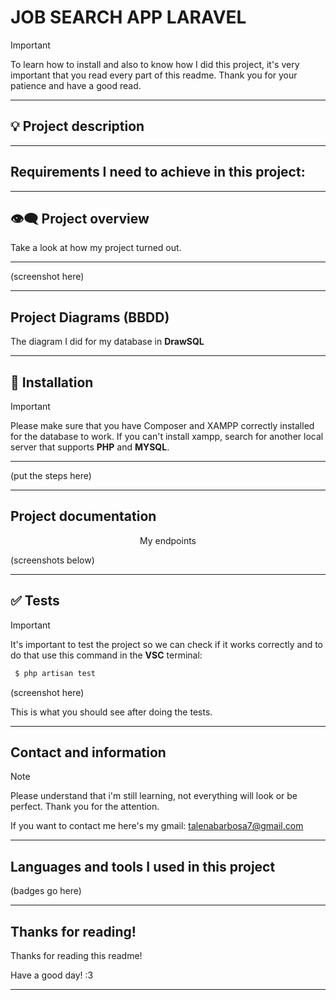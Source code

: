 # JOB SEARCH APP LARAVEL

>[!IMPORTANT]
>To learn how to install and also to know how I did this project, it's very important that you read every part of this readme. Thank you for your patience and have a good read.
***

## :bulb: Project description

***

## Requirements I need to achieve in this project:


***

## :eye_speech_bubble: Project overview

Take a look at how my project turned out.

***
(screenshot here)

***

## Project Diagrams (BBDD)


The diagram I did for my database in **DrawSQL**
***

## :scroll: Installation

> [!IMPORTANT]
>Please make sure that you have Composer and XAMPP correctly installed for the database to work.
> If you can't install xampp, search for another local server that supports **PHP** and **MYSQL**.
***
(put the steps here)
***

## Project documentation

<p align="center">My endpoints</p> 

(screenshots below)

***

## :white_check_mark: Tests

> [!IMPORTANT]
> It's important to test the project so we can check if it works correctly and to do that use this command in the **VSC** terminal:

```php
 $ php artisan test
 ```
(screenshot here)

This is what you should see after doing the tests.
***

## Contact and information

>[!NOTE]
>Please understand that i'm still learning, not everything will look or be perfect. Thank you for the attention.

If you want to contact me here's my gmail: talenabarbosa7@gmail.com
***

## Languages and tools I used in this project

(badges go here)
***

## Thanks for reading!

Thanks for reading this readme!

Have a good day! :3
***
